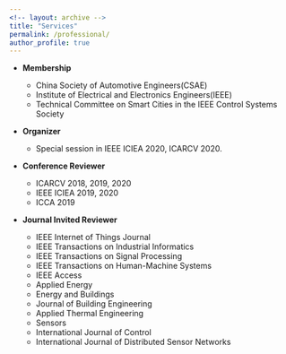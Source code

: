 ```yaml
---
<!-- layout: archive -->
title: "Services"
permalink: /professional/
author_profile: true
---
```

* **Membership**
  * China Society of Automotive Engineers(CSAE)
  * Institute of Electrical and Electronics Engineers(IEEE)
  * Technical Committee on Smart Cities in the IEEE Control Systems Society

* **Organizer**
  * Special session in IEEE ICIEA 2020, ICARCV 2020.
  
* **Conference Reviewer** 
  * ICARCV 2018, 2019, 2020
  * IEEE ICIEA 2019, 2020
  * ICCA 2019

* **Journal Invited Reviewer**
  * IEEE Internet of Things Journal
  * IEEE Transactions on Industrial Informatics
  * IEEE Transactions on Signal Processing
  * IEEE Transactions on Human-Machine Systems
  * IEEE Access
  * Applied Energy
  * Energy and Buildings
  * Journal of Building Engineering
  * Applied Thermal Engineering
  * Sensors
  * International Journal of Control
  * International Journal of Distributed Sensor Networks
